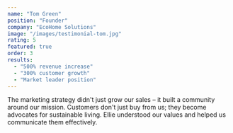 ```yaml
---
name: "Tom Green"
position: "Founder"
company: "EcoHome Solutions"
image: "/images/testimonial-tom.jpg"
rating: 5
featured: true
order: 3
results:
  - "500% revenue increase"
  - "300% customer growth"
  - "Market leader position"
---
```


The marketing strategy didn't just grow our sales – it built a community around our mission. Customers don't just buy from us; they become advocates for sustainable living. Ellie understood our values and helped us communicate them effectively.

